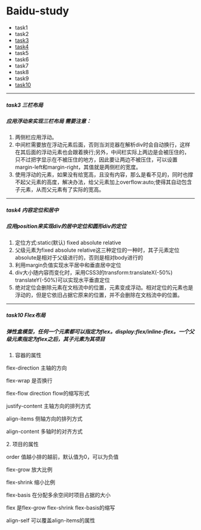 # Baidu-study
+ task1
+ task2
+ [task3](http://snowxxapple.github.io/Baidu-study/task3/)
+ [task4](http://snowxxapple.github.io/Baidu-study/task4/index1.html)
+ task5
+ task6
+ task7
+ task8
+ task9
+ [task10](http://snowxxapple.github.io/Baidu-study/task10/)

---
##### task3 三栏布局
##### 应用浮动来实现三栏布局 需要注意：
1. 两侧栏应用浮动。
2. 中间栏需要放在浮动元素后面，否则当浏览器在解析div时会自动换行，这样在其后面的浮动元素也会跟着换行;另外，中间栏实际上两边是会被压住的，只不过把字显示在不被压住的地方，因此要让两边不被压住，可以设置margin-left和margin-right，其值就是两侧栏的宽度。
3. 使用浮动的元素，如果没有给宽高，且没有内容，那么是看不见的，同时也撑不起父元素的高度，解决办法，给父元素加上overflow:auto;使得其自动包含子元素，从而父元素有了实际的宽高。

---
##### task4 内容定位和居中
##### 应用position来实现div的居中定位和圆形div的定位
1. 定位方式:static(默认) fixed absolute relative
2. 父级元素为fixed absolute relative这三种定位的一种时，其子元素定位absolute是相对于父级进行的，否则是相对body进行的
3. 利用margin负值实现水平居中和垂直居中定位
4. div大小随内容而变化时，采用CSS3的transform:translateX(-50%) translateY(-50%)可以实现水平垂直定位
5. 绝对定位会删除元素在文档流中的位置，元素变成浮动。相对定位的元素也是浮动的，但是它依旧占据它原来的位置，并不会删除在文档流中的位置。

---
##### task10 Flex布局
##### 弹性盒模型，任何一个元素都可以指定为flex。display:flex/inline-flex。一个父级元素指定为flex之后，其子元素为其项目
1. 容器的属性
<p>flex-direction 主轴的方向</p>
<p>flex-wrap 是否换行</p>
<p>flex-flow  direction flow的缩写形式</p>
<p>justify-content 主轴方向的排列方式</p>
<p>align-items 侧轴方向的排列方式</p>
<p>align-content 多轴时的对齐方式</p>
2. 项目的属性
<p>order 值越小排的越前，默认值为0，可以为负值</p>
<p>flex-grow 放大比例</p>
<p>flex-shrink 缩小比例</p>
<p>flex-basis 在分配多余空间时项目占据的大小</p>
<p>flex     是flex-grow flex-shrink flex-basis的缩写</p>
<p>align-self 可以覆盖align-items的属性</p>

